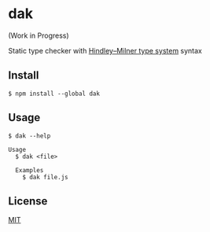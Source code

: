 # dak

(Work in Progress)

Static type checker with [Hindley–Milner type system](https://en.wikipedia.org/wiki/Hindley%E2%80%93Milner_type_system) syntax

## Install

```
$ npm install --global dak
```

## Usage

```
$ dak --help

Usage
  $ dak <file>

  Examples
    $ dak file.js
```

## License

[MIT](LICENSE)
